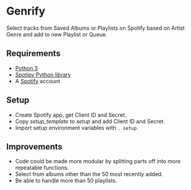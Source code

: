 # Genrify

Select tracks from Saved Albums or Playlists on Spotify based on Artist Genre and add to new Playlist or Queue.

## Requirements

* [Python 3](https://www.python.org/)
* [Spotipy Python library](https://spotipy.readthedocs.io/)
* A [Spotify](https://www.spotify.com/) account

## Setup

* Create Spotify app, get Client ID and Secret.
* Copy _setup_template_ to _setup_ and add Client ID and Secret.
* Import setup environment variables with `. setup`.

## Improvements

* Code could be made more modular by splitting parts off into more repeatable functions.
* Select from albums other than the 50 most recently added.
* Be able to handle more than 50 playlists.
